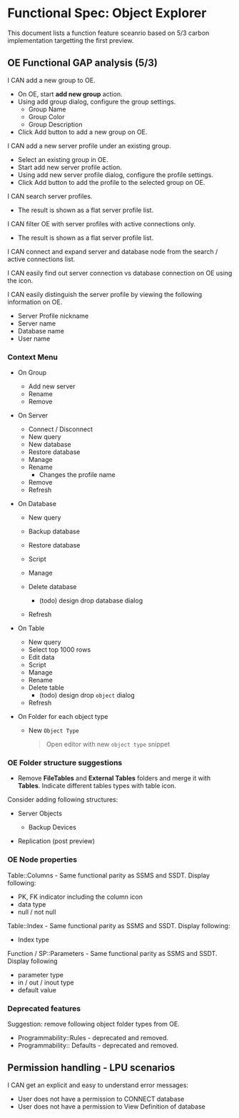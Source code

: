 # Functional Spec: Object Explorer
This document lists a function feature sceanrio based on 5/3 carbon implementation targetting the first preview.


## OE Functional GAP analysis (5/3)

I CAN add a new group to OE.
* On OE, start **add new group** action.
* Using add group dialog, configure the group settings.
	- Group Name
	- Group Color
	- Group Description
* Click Add button to add a new group on OE.

I CAN add a new server profile under an existing group.
* Select an existing group in OE.
* Start add new server profile action.
* Using add new server profile dialog, configure the profile settings.
* Click Add button to add the profile to the selected group on OE.

I CAN search server profiles.
* The result is shown as a flat server profile list.

I CAN filter OE with server profiles with active connections only.
* The result is shown as a flat server profile list.

I CAN connect and expand server and database node from the search / active connections list.

I CAN easily find out server connection vs database connection on OE using the icon.

I CAN easily distinguish the server profile by viewing the following information on OE.
* Server Profile nickname
* Server name
* Database name
* User name

### Context Menu

* On Group
	* Add new server
	* Rename
	* Remove

* On Server
	* Connect / Disconnect
	* New query
	* New database
	* Restore database
	* Manage
	* Rename
		* Changes the profile name
	* Remove
	* Refresh

* On Database
	* New query
	* Backup database
	* Restore database
	* Script
	* Manage
	* Delete database
		* (todo) design drop database dialog

	* Refresh

* On Table
	* New query
	* Select top 1000 rows
	* Edit data
	* Script
	* Manage
	* Rename
	* Delete table
		* (todo) design drop ```object``` dialog
	* Refresh

* On Folder for each object type
	* New ```Object Type``` 
		> Open editor with new ```object type``` snippet

### OE Folder structure suggestions

- Remove **FileTables** and **External Tables** folders and merge it with **Tables**. Indicate different tables types with table icon.

Consider adding following structures:

- Server Objects
	- Backup Devices

- Replication (post preview)


### OE Node properties

Table::Columns - Same functional parity as SSMS and SSDT. Display following:
- PK, FK indicator including the column icon
- data type
- null / not null

Table::Index - Same functional parity as SSMS and SSDT. Display following:
- Index type

Function / SP::Parameters - Same functional parity as SSMS and SSDT. Display following

- parameter type
- in / out / inout type
- default value


### Deprecated features

Suggestion: remove following object folder types from OE.

- Programmability::Rules - deprecated and removed.
- Programmability:: Defaults - deprecated and removed.

## Permission handling - LPU scenarios

I CAN get an explicit and easy to understand error messages:
- User does not have a permission to CONNECT database
- User does not have a permission to View Definition of database